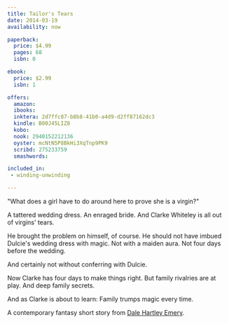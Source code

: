 ```yaml
---
title: Tailor's Tears
date: 2014-03-19
availability: now

paperback:
  price: $4.99
  pages: 68
  isbn: 0

ebook:
  price: $2.99
  isbn: 1

offers:
  amazon:
  ibooks:
  inktera: 2d7ffc87-b8b8-41b0-a4d9-d2ff87162dc3
  kindle: B00J45LIZ8
  kobo:
  nook: 2940152212136
  oyster: mcNtN5P8BkHi3XqTnp9PK9
  scribd: 275233759
  smashwords:

included_in:
 - winding-unwinding

---
```



"What does a girl have to do around here to prove she is a virgin?"

A tattered wedding dress.
An enraged bride.
And Clarke Whiteley is all out of virgins' tears.

He brought the problem on himself,
of course.
He should not have imbued Dulcie's wedding dress with magic.
Not with a maiden aura.
Not four days before the wedding.

And certainly not without conferring with Dulcie.

Now Clarke has four days to make things right.
But family rivalries are at play.
And deep family secrets.

And as Clarke is about to learn:
Family trumps magic every time.

A contemporary fantasy short story
from
[Dale Hartley Emery](http://dalehartleyemery.com/).
